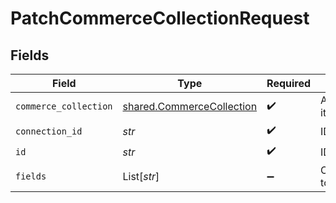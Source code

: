# PatchCommerceCollectionRequest


## Fields

| Field                                                                  | Type                                                                   | Required                                                               | Description                                                            |
| ---------------------------------------------------------------------- | ---------------------------------------------------------------------- | ---------------------------------------------------------------------- | ---------------------------------------------------------------------- |
| `commerce_collection`                                                  | [shared.CommerceCollection](../../models/shared/commercecollection.md) | :heavy_check_mark:                                                     | A collection of items/products/services                                |
| `connection_id`                                                        | *str*                                                                  | :heavy_check_mark:                                                     | ID of the connection                                                   |
| `id`                                                                   | *str*                                                                  | :heavy_check_mark:                                                     | ID of the Collection                                                   |
| `fields`                                                               | List[*str*]                                                            | :heavy_minus_sign:                                                     | Comma-delimited fields to return                                       |